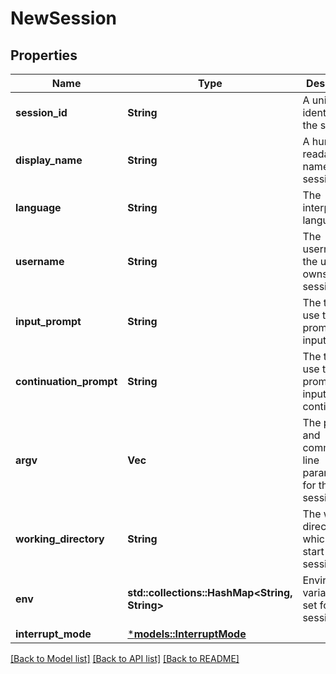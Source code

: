# NewSession

## Properties
Name | Type | Description | Notes
------------ | ------------- | ------------- | -------------
**session_id** | **String** | A unique identifier for the session | 
**display_name** | **String** | A human-readable name for the session | 
**language** | **String** | The interpreter language | 
**username** | **String** | The username of the user who owns the session | 
**input_prompt** | **String** | The text to use to prompt for input | 
**continuation_prompt** | **String** | The text to use to prompt for input continuations | 
**argv** | **Vec<String>** | The program and command-line parameters for the session | 
**working_directory** | **String** | The working directory in which to start the session. | 
**env** | **std::collections::HashMap<String, String>** | Environment variables to set for the session | 
**interrupt_mode** | [***models::InterruptMode**](interrupt_mode.md) |  | 

[[Back to Model list]](../README.md#documentation-for-models) [[Back to API list]](../README.md#documentation-for-api-endpoints) [[Back to README]](../README.md)


